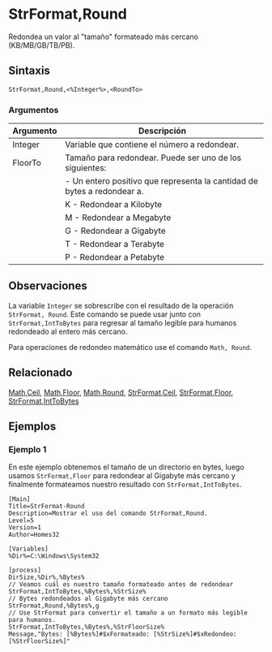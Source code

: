 # StrFormat,Round

Redondea un valor al "tamaño" formateado más cercano (KB/MB/GB/TB/PB).

## Sintaxis

```pebakery
StrFormat,Round,<%Integer%>,<RoundTo>
```

### Argumentos

| Argumento | Descripción |
| --- | --- |
| Integer | Variable que contiene el número a redondear. |
| FloorTo | Tamaño para redondear. Puede ser uno de los siguientes: |
|| <Integer> - Un entero positivo que representa la cantidad de bytes a redondear a. |
|| K - Redondear a Kilobyte |
|| M - Redondear a Megabyte |
|| G - Redondear a Gigabyte |
|| T - Redondear a Terabyte |
|| P - Redondear a Petabyte |

## Observaciones

La variable `Integer` se sobrescribe con el resultado de la operación `StrFormat, Round`.
Este comando se puede usar junto con `StrFormat,IntToBytes` para regresar al tamaño legible para humanos redondeado al entero más cercano.

Para operaciones de redondeo matemático use el comando `Math, Round`.

## Relacionado

[Math,Ceil](../Math/Ceil.md), [Math,Floor](../Math/Floor.md), [Math,Round](../Math/Round.md), [StrFormat,Ceil](./Ceil.md), [StrFormat,Floor](./Floor.md), [StrFormat,IntToBytes](./IntToBytes.md)

## Ejemplos

### Ejemplo 1

En este ejemplo obtenemos el tamaño de un directorio en bytes, luego usamos `StrFormat,Floor` para redondear al Gigabyte más cercano y finalmente formateamos nuestro resultado con `StrFormat,IntToBytes`.
```pebakery
[Main]
Title=StrFormat-Round
Description=Mostrar el uso del comando StrFormat,Round.
Level=5
Version=1
Author=Homes32

[Variables]
%Dir%=C:\Windows\System32

[process]
DirSize,%Dir%,%Bytes%
// Veamos cuál es nuestro tamaño formateado antes de redondear
StrFormat,IntToBytes,%Bytes%,%StrSize%
// Bytes redondeados al Gigabyte más cercano
StrFormat,Round,%Bytes%,g
// Use StrFormat para convertir el tamaño a un formato más legible para humanos.
StrFormat,IntToBytes,%Bytes%,%StrFloorSize%
Message,"Bytes: [%Bytes%]#$xFormateado: [%StrSize%]#$xRedondeo: [%StrFloorSize%]"
```
